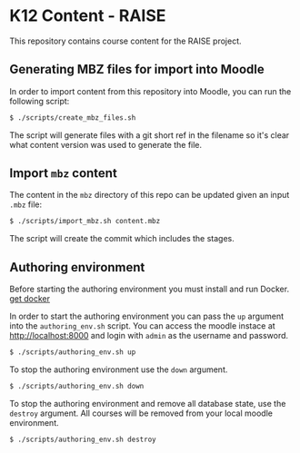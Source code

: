 # K12 Content - RAISE

This repository contains course content for the RAISE project.

## Generating MBZ files for import into Moodle

In order to import content from this repository into Moodle, you can run the following script:

```bash
$ ./scripts/create_mbz_files.sh
```

The script will generate files with a git short ref in the filename so it's clear what content version was used to generate the file.

## Import `mbz` content

The content in the `mbz` directory of this repo can be updated given an input `.mbz` file:

```bash
$ ./scripts/import_mbz.sh content.mbz
```

The script will create the commit which includes the stages.

## Authoring environment

Before starting the authoring environment you must install and run Docker.
[get docker](https://docs.docker.com/get-docker/)

In order to start the authoring environment you can pass the `up` argument into the `authoring_env.sh` script. You can access the moodle instace at [http://localhost:8000](http://localhost:8000/) and login with `admin` as the username and password.

```bash
$ ./scripts/authoring_env.sh up
```

To stop the authoring environment use the `down` argument.

```bash
$ ./scripts/authoring_env.sh down
```

To stop the authoring environment and remove all database state, use the `destroy` argument. All courses will be removed from your local moodle environment.

```bash
$ ./scripts/authoring_env.sh destroy
```